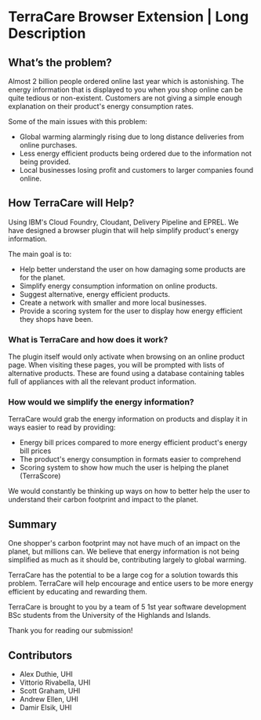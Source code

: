# TerraCare Browser Extension | Long Description

## What’s the problem?

Almost 2 billion people ordered online last year which is astonishing. The energy information that is displayed to you when you shop online can be quite tedious or non-existent. Customers are not giving a simple enough explanation on their product's energy consumption rates.

Some of the main issues with this problem:

* Global warming alarmingly rising due to long distance deliveries from online purchases.
* Less energy efficient products being ordered due to the information not being provided.
* Local businesses losing profit and customers to larger companies found online.

## How TerraCare will Help?

Using IBM's Cloud Foundry, Cloudant, Delivery Pipeline and EPREL. We have designed a browser plugin that will help simplify product's energy information.

The main goal is to:
* Help better understand the user on how damaging some products are for the planet. 
* Simplify energy consumption information on online products. 
* Suggest alternative, energy efficient products. 
* Create a network with smaller and more local businesses.
* Provide a scoring system for the user to display how energy efficient they shops have been.

### What is TerraCare and how does it work? 

The plugin itself would only activate when browsing on an online product page. When visiting these pages, you will be prompted with lists of alternative products. These are found using a database containing tables full of appliances with all the relevant product information.

### How would we simplify the energy information? 

TerraCare would grab the energy information on products and display it in ways easier to read by providing:

* Energy bill prices compared to more energy efficient product's energy bill prices 
* The product's energy consumption in formats easier to comprehend 
* Scoring system to show how much the user is helping the planet (TerraScore) 

We would constantly be thinking up ways on how to better help the user to understand their carbon footprint and impact to the planet.

## Summary 

One shopper's carbon footprint may not have much of an impact on the planet, but millions can. We believe that energy information is not being simplified as much as it should be, contributing largely to global warming. 

TerraCare has the potential to be a large cog for a solution towards this problem. TerraCare will help encourage and entice users to be more energy efficient by educating and rewarding them.

TerraCare is brought to you by a team of 5 1st year software development BSc students from the University of the Highlands and Islands.

Thank you for reading our submission! 

## Contributors

* Alex Duthie, UHI 
* Vittorio Rivabella, UHI 
* Scott Graham, UHI
* Andrew Ellen, UHI 
* Damir Elsik, UHI  